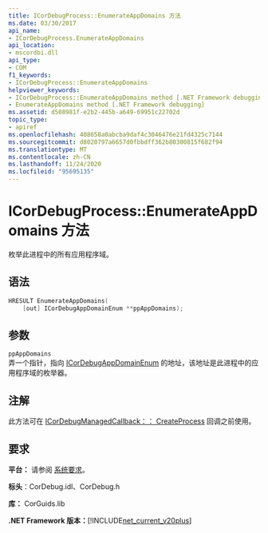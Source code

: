 ```yaml
---
title: ICorDebugProcess::EnumerateAppDomains 方法
ms.date: 03/30/2017
api_name:
- ICorDebugProcess.EnumerateAppDomains
api_location:
- mscordbi.dll
api_type:
- COM
f1_keywords:
- ICorDebugProcess::EnumerateAppDomains
helpviewer_keywords:
- ICorDebugProcess::EnumerateAppDomains method [.NET Framework debugging]
- EnumerateAppDomains method [.NET Framework debugging]
ms.assetid: d508981f-e2b2-445b-a649-69951c22702d
topic_type:
- apiref
ms.openlocfilehash: 408658a0abcba9daf4c3046476e21fd4325c7144
ms.sourcegitcommit: d8020797a6657d0fbbdff362b80300815f682f94
ms.translationtype: MT
ms.contentlocale: zh-CN
ms.lasthandoff: 11/24/2020
ms.locfileid: "95695135"
---
```

# <a name="icordebugprocessenumerateappdomains-method"></a>ICorDebugProcess::EnumerateAppDomains 方法

枚举此进程中的所有应用程序域。  
  
## <a name="syntax"></a>语法  
  
``` cpp
HRESULT EnumerateAppDomains(  
    [out] ICorDebugAppDomainEnum **ppAppDomains);  
```  
  
## <a name="parameters"></a>参数  

 `ppAppDomains`  
 弄一个指针，指向 [ICorDebugAppDomainEnum](icordebugappdomainenum-interface.md) 的地址，该地址是此进程中的应用程序域的枚举器。  
  
## <a name="remarks"></a>注解  

 此方法可在 [ICorDebugManagedCallback：： CreateProcess](icordebugmanagedcallback-createprocess-method.md) 回调之前使用。  
  
## <a name="requirements"></a>要求  

 **平台：** 请参阅 [系统要求](../../get-started/system-requirements.md)。  
  
 **标头**：CorDebug.idl、CorDebug.h  
  
 **库：** CorGuids.lib  
  
 **.NET Framework 版本：**[!INCLUDE[net_current_v20plus](../../../../includes/net-current-v20plus-md.md)]

